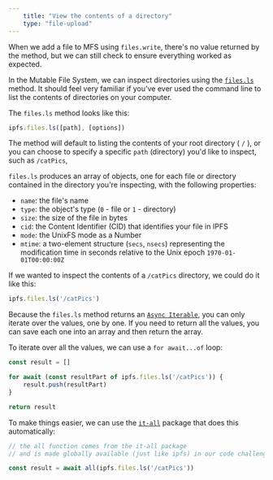 ```yaml
---
    title: "View the contents of a directory"
    type: "file-upload"
---
```


When we add a file to MFS using `files.write`, there's no value returned
by the method, but we can still check to ensure everything worked as expected.

In the Mutable File System, we can inspect directories using the [`files.ls`](https://github.com/ipfs/js-ipfs/blob/master/docs/core-api/FILES.md#ipfsfileslspath-options)
method. It should feel very familiar if you've ever used the command line to list
the contents of directories on your computer.

The `files.ls` method looks like this:

```js
ipfs.files.ls([path], [options])
```

The method will default to listing the contents of your root directory ( `/` ), or
you can choose to specify a specific `path` (directory) you'd like to inspect,
such as `/catPics`,

`files.ls` produces an array of objects, one for each file or directory
contained in the directory you're inspecting, with the following properties:

- `name`: the file's name
- `type`: the object's type (`0` - file or `1` - directory)
- `size`: the size of the file in bytes
- `cid`: the Content Identifier (CID) that identifies your file in IPFS
- `mode`: the UnixFS mode as a Number
- `mtime`: a two-element structure (`secs`, `nsecs`) representing the modification time in seconds relative to the Unix epoch `1970-01-01T00:00:00Z`

If we wanted to inspect the contents of a `/catPics`
directory, we could do it like this:

```js
ipfs.files.ls('/catPics')
```

Because the `files.ls` method returns an [`Async Iterable`](https://developer.mozilla.org/en-US/docs/Web/JavaScript/Reference/Statements/for-await...of), you can only iterate over the values, one by one. If you need to return all the values, you can save each one into an array and then return the array.

To iterate over all the values, we can use a `for await...of` loop:

```javascript
const result = []

for await (const resultPart of ipfs.files.ls('/catPics')) {
    result.push(resultPart)
}

return result
```

To make things easier, we can use the [`it-all`](https://www.npmjs.com/package/it-all) package that does this automatically:

```javascript
// the all function comes from the it-all package
// and is made globally available (just like ipfs) in our code challenges

const result = await all(ipfs.files.ls('/catPics'))
```
